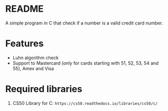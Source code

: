 # README
A simple program in C that check if a number is a valid credit card number.

# Features
* Luhn algorithm check
* Support to Mastercard (only for cards starting with 51, 52, 53, 54 and 55), Amex and Visa

# Required libraries
1) CS50 Library for C: 
`https://cs50.readthedocs.io/libraries/cs50/c/`

